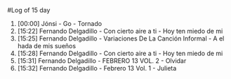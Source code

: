 #Log of 15 day

1. [00:00] Jónsi - Go - Tornado
1. [15:22] Fernando Delgadillo - Con cierto aire a ti - Hoy ten miedo de mi
1. [15:25] Fernando Delgadillo - Variaciones De La Canción Informal - A el hada de mis sueños
1. [15:28] Fernando Delgadillo - Con cierto aire a ti - Hoy ten miedo de mi
1. [15:31] Fernando Delgadillo - FEBRERO 13 VOL. 2 - Olvidar
1. [15:32] Fernando Delgadillo - Febrero 13 Vol. 1 - Julieta
